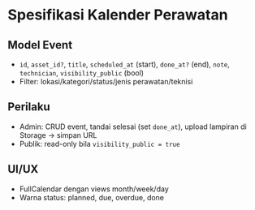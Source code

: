 # Spesifikasi Kalender Perawatan

## Model Event
- `id`, `asset_id?`, `title`, `scheduled_at` (start), `done_at?` (end), `note`, `technician`, `visibility_public` (bool)
- Filter: lokasi/kategori/status/jenis perawatan/teknisi

## Perilaku
- Admin: CRUD event, tandai selesai (set `done_at`), upload lampiran di Storage → simpan URL
- Publik: read-only bila `visibility_public = true`

## UI/UX
- FullCalendar dengan views month/week/day
- Warna status: planned, due, overdue, done
